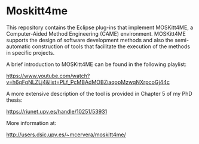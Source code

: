 # Moskitt4me

This repository contains the Eclipse plug-ins that implement MOSKitt4ME, a Computer-Aided
Method Engineering (CAME) environment. MOSKitt4ME supports the design of software development
methods and also the semi-automatic construction of tools that facilitate the execution of
the methods in specific projects.

A brief introduction to MOSKitt4ME can be found in the following playlist:

https://www.youtube.com/watch?v=h6qFqNLZLj4&list=PLf_PcMBAdMOBZiaqopMzwqNXrpcoGj44c

A more extensive description of the tool is provided in Chapter 5 of my PhD thesis:

https://riunet.upv.es/handle/10251/53931

More information at:

http://users.dsic.upv.es/~mcervera/moskitt4me/

